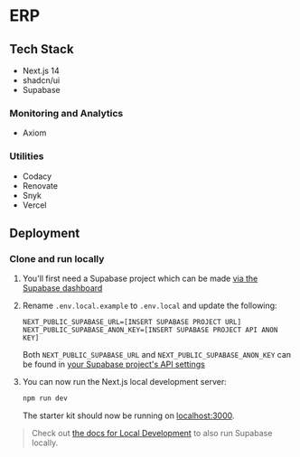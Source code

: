 # ERP

## Tech Stack

- Next.js 14
- shadcn/ui
- Supabase

### Monitoring and Analytics

- Axiom

### Utilities

- Codacy
- Renovate
- Snyk
- Vercel

## Deployment

### Clone and run locally

1. You'll first need a Supabase project which can be made [via the Supabase dashboard](https://database.new)

2. Rename `.env.local.example` to `.env.local` and update the following:

   ```
   NEXT_PUBLIC_SUPABASE_URL=[INSERT SUPABASE PROJECT URL]
   NEXT_PUBLIC_SUPABASE_ANON_KEY=[INSERT SUPABASE PROJECT API ANON KEY]
   ```

   Both `NEXT_PUBLIC_SUPABASE_URL` and `NEXT_PUBLIC_SUPABASE_ANON_KEY` can be found
   in [your Supabase project's API settings](https://app.supabase.com/project/_/settings/api)

3. You can now run the Next.js local development server:

   ```bash
   npm run dev
   ```

   The starter kit should now be running on [localhost:3000](http://localhost:3000/).

> Check out [the docs for Local Development](https://supabase.com/docs/guides/getting-started/local-development) to also
> run Supabase locally.

